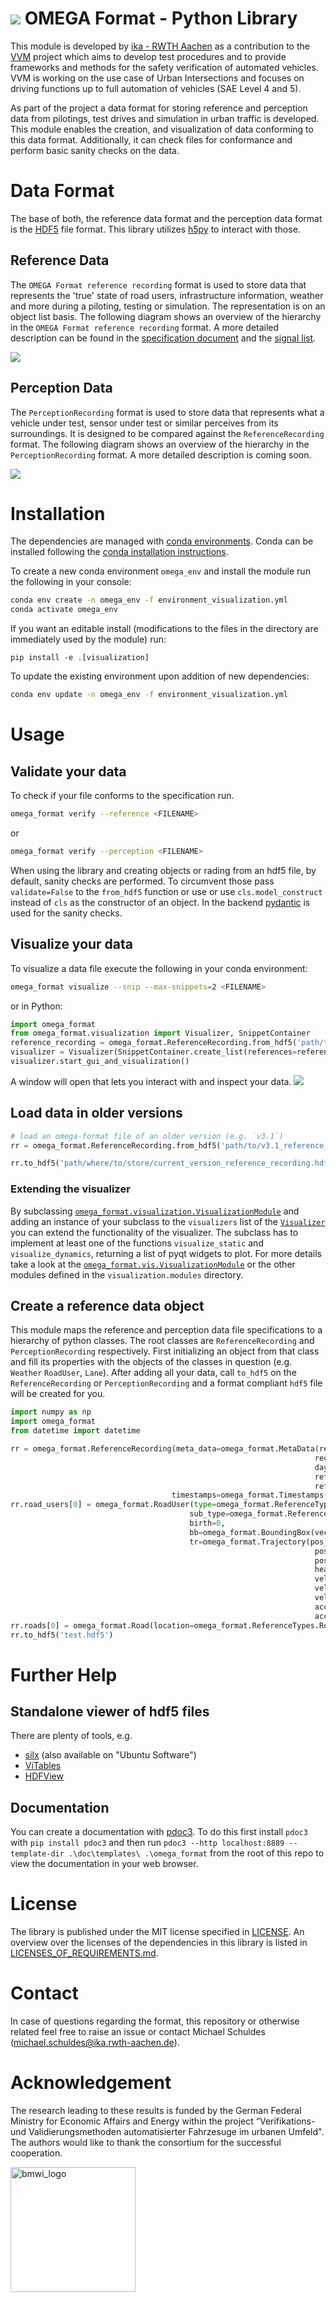 # ![](./omega_format/visualization/ui/icon.svg) OMEGA Format - Python Library
This module is developed by [ika - RWTH Aachen](https://www.ika.rwth-aachen.de/de/) as a contribution to the [VVM](https://www.vvm-projekt.de/projekt) project which aims to develop test procedures and to provide frameworks and methods for the safety verification of automated vehicles. VVM is working on the use case of Urban Intersections and focuses on driving functions up to full automation of vehicles (SAE Level 4 and 5).

As part of the project a data format for storing reference and perception data from pilotings, test drives and simulation in urban traffic is developed. This module enables the creation, and visualization of data conforming to this data format. Additionally, it can check files for conformance and perform basic sanity checks on the data.


# Data Format
The base of both, the reference data format and the perception data format is the [HDF5](https://www.hdfgroup.org/solutions/hdf5) file format. This library utilizes [h5py](https://www.h5py.org/) to interact with those.

## Reference Data
The `OMEGA Format reference recording` format is used to store data that represents the 'true' state of road users, infrastructure information, weather and more during a piloting, testing or simulation. The representation is on an object list basis.
The following diagram shows an overview of the hierarchy in the `OMEGA Format reference recording` format. A more detailed description can be found in the [specification document](./doc/specification.md) and the [signal list](./doc/signal_list_reference.md).

![](./reference_hierarchy.PNG)

## Perception Data
The `PerceptionRecording` format is used to store data that represents what a vehicle under test, sensor under test or similar perceives from its surroundings. It is designed to be compared against the `ReferenceRecording` format. The following diagram shows an overview of the hierarchy in the `PerceptionRecording` format. A more detailed description is coming soon.

![](./perception_hierarchy.PNG)

# Installation
The dependencies are managed with [conda environments](https://docs.conda.io/projects/conda/en/latest/user-guide/concepts/environments.html). Conda can be installed following the [conda installation instructions](https://docs.conda.io/en/latest/miniconda.html).

To create a new conda environment `omega_env` and install the module run the following in your console:
```bash
conda env create -n omega_env -f environment_visualization.yml
conda activate omega_env
```
If you want an editable install (modifications to the files in the directory are immediately used by the module) run:
```
pip install -e .[visualization]
```

To update the existing environment upon addition of new dependencies:
```bash
conda env update -n omega_env -f environment_visualization.yml
```

# Usage

## Validate your data
To check if your file conforms to the specification run.
```bash
omega_format verify --reference <FILENAME>
```
or 
```bash 
omega_format verify --perception <FILENAME>
```

When using the library and creating objects or rading from an hdf5 file, by default, sanity checks are performed. To circumvent those pass `validate=False` to the `from_hdf5` function or use or use `cls.model_construct` instead of `cls` as the constructor of an object. In the backend [pydantic](https://pydantic-docs.helpmanual.io/) is used for the sanity checks.
## Visualize your data
To visualize a data file execute the following in your conda environment:
```bash
omega_format visualize --snip --max-snippets=2 <FILENAME>
```
or in Python:
```python
import omega_format
from omega_format.visualization import Visualizer, SnippetContainer
reference_recording = omega_format.ReferenceRecording.from_hdf5('path/to/the/reference_recording_file.hdf5')
visualizer = Visualizer(SnippetContainer.create_list(references=reference_recording))
visualizer.start_gui_and_visualization()
```
A window will open that lets you interact with and inspect your data.
![](visualizer_ui.png)

## Load data in older versions

```python
# load an omega-format file of an older version (e.g. `v3.1`)
rr = omega_format.ReferenceRecording.from_hdf5('path/to/v3.1_reference_recording.hdf5', legacy='v3.1')

rr.to_hdf5('path/where/to/store/current_version_reference_recording.hdf5')
```


### Extending the visualizer
By subclassing [`omega_format.visualization.VisualizationModule`](./omega_format/visualization/modules/base.py) and adding an instance of your subclass to the `visualizers` list of the [`Visualizer` ](./omega_format/visualization/visualizer.py) you can extend the functionality of the visualizer. The subclass has to implement at least one of the functions `visualize_static` and `visualize_dynamics`, returning a list of pyqt widgets to plot. For more details take a look at the [`omega_format.vis.VisualizationModule`](./omega_format/visualization/modules/base.py) or the other modules defined in the `visualization.modules` directory.

## Create a reference data object
This module maps the reference and perception data file specifications to a hierarchy of python classes. The root classes are `ReferenceRecording` and `PerceptionRecording` respectively. First initializing an object from that class and fill its properties with the objects of the classes in question (e.g. `Weather` `RoadUser`, `Lane`). After adding all your data, call `to_hdf5` on the `ReferenceRecording` or `PerceptionRecording` and a format compliant `hdf5` file will be created for you.
```python
import numpy as np
import omega_format
from datetime import datetime

rr = omega_format.ReferenceRecording(meta_data=omega_format.MetaData(recorder_number="1",
                                                                    recording_number="1",
                                                                    daytime=datetime.now(),
                                                                    reference_point_lat=50.786687,
                                                                    reference_point_lon=6.046312),
                                    timestamps=omega_format.Timestamps(val=np.array([0])))
rr.road_users[0] = omega_format.RoadUser(type=omega_format.ReferenceTypes.RoadUserType.CAR,
                                        sub_type=omega_format.ReferenceTypes.RoadUserSubTypeGeneral.REGULAR,
                                        birth=0,
                                        bb=omega_format.BoundingBox(vec=np.array([2,3,1])),
                                        tr=omega_format.Trajectory(pos_x=np.array([0]),
                                                                    pos_y=np.array([0]),
                                                                    pos_z=np.array([0]),
                                                                    heading=np.array([0]),
                                                                    vel_longitudinal=np.array([0]),
                                                                    vel_lateral=np.array([0]),
                                                                    vel_z=np.array([0]),
                                                                    acc_longitudinal=np.array([0]),
                                                                    acc_lateral=np.array([0])))
rr.roads[0] = omega_format.Road(location=omega_format.ReferenceTypes.RoadLocation.URBAN, num_lanes=1)
rr.to_hdf5('test.hdf5')
```
# Further Help
## Standalone viewer of hdf5 files

There are plenty of tools, e.g.
- [silx](http://www.silx.org/doc/silx/latest/install.html) (also available on "Ubuntu Software")
- [ViTables](https://vitables.org/)
- [HDFView](https://www.hdfgroup.org/download-hdfview/)


## Documentation
 You can create a documentation with [pdoc3](https://pdoc3.github.io/pdoc/). To do this first install `pdoc3` with `pip install pdoc3` and then run `pdoc3 --http localhost:8889 --template-dir .\doc\templates\ .\omega_format` from the root of this repo to view the documentation in your web browser.
# License
The library is published under the MIT license specified in [LICENSE](./LICENSE). An overview over the licenses of the dependencies in this library is listed in [LICENSES_OF_REQUIREMENTS.md](./LICENSES_OF_REQUIREMENTS.md).

# Contact
In case of questions regarding the format, this repository or otherwise related feel free to raise an issue or contact Michael Schuldes (michael.schuldes@ika.rwth-aachen.de).

# Acknowledgement
The research leading to these results is funded by the German Federal Ministry for Economic Affairs and Energy within the project “Verifikations- und Validierungsmethoden automatisierter Fahrzesuge im urbanen Umfeld". The authors would like to thank the consortium for the successful cooperation. 

<a href='https://www.bmwi.de/Navigation/EN/Home/home.html'><img src="bmwi_logo.gif" alt="bmwi_logo" height="200"/></a>

